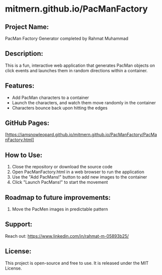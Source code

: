 
#  mitmern.github.io/PacManFactory

## Project Name: 
PacMan Factory Generator completed by Rahmat Muhammad

## Description: 
This is a fun, interactive web application that generates PacMan objects on click events and launches them in random directions within a container.   

## Features:
* Add PacMan characters to a container
* Launch the characters, and watch them move randomly in the container
* Characters bounce back upon hitting the edges

## GitHub Pages: 
[https://iamsnowleopard.github.io/mitmern.github.io/PacManFactory/PacManFactory.html]

## How to Use:
1. Close the repository or download the source code
2. Open PacManFactory.html in a web browser to run the application
3. Use the "Add PacMans!" button to add new images to the container
4. Click "Launch PacMans!" to start the movement

## Roadmap to future improvements: 
1. Move the PacMen images in predictable pattern 

## Support:
Reach out: https://www.linkedin.com/in/rahmat-m-05893b25/

## License:
This project is open-source and free to use. It is released under the MIT License.

